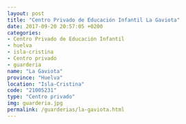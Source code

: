 ```yaml
---
layout: post
title: "Centro Privado de Educación Infantil La Gaviota"
date: 2017-09-20 20:57:05 +0200
categories:
- Centro Privado de Educación Infantil
- huelva
- isla-cristina
- Centro privado
- guarderia
name: "La Gaviota"
province: "Huelva"
location: "Isla-Cristina"
code: "21005231"
type: "Centro privado"
img: guarderia.jpg
permalink: /guarderias/la-gaviota.html
---
```

